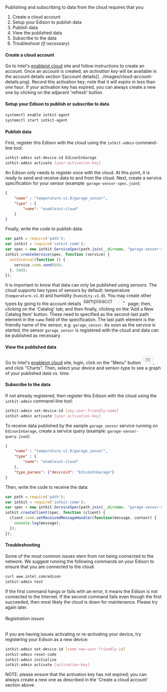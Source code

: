 Publishing and subscribing to data from the cloud requires that you:

1. Create a cloud account
1. Setup your Edison to publish data
1. Publish data
1. View the published data
1. Subscribe to the data
1. Troubleshoot *(if necessary)*

#### Create a cloud account

Go to Intel's [enableiot cloud][1] site and follow instructions to create an account. Once an account is
created, an *activation key* will be available in the account details section ![account details](.
./images/cloud-account-details.png). Record this activation key; note that it will *expire* in less than *one hour*.
If your activation key has expired, you can always create a new one by clicking on the adjacent 'refresh' button.

#### Setup your Edison to publish or subscribe to data

```sh
systemctl enable iotkit-agent
systemctl start iotkit-agent
```

#### Publish data

First, register this Edison with the cloud using the `iotkit-admin` command-line tool:

```sh
iotkit-admin set-device-id EdisonInGarage
iotkit-admin activate [your-activation-key]
```

An Edison only needs to register once with the cloud. At this point, it is ready to send and receive data to and
from the cloud. Next, create a service specification for your sensor (example: `garage-sensor-spec.json`):

```json
{
    "name" : "temperature.v1.0/garage_sensor",
    "type" : {
        "name": "enableiot-cloud"
    }
}
```

Finally, write the code to publish data:

```js
var path = require('path');
var iotkit = require('iotkit-comm');
var spec = new iotkit.ServiceSpec(path.join(__dirname, "garage-sensor-spec.json"));
iotkit.createService(spec, function (service) {
  setInterval(function () {
    service.comm.send(68);
  }, 500);
});
```

It is important to know that data can only be published using sensors. The cloud supports two types of sensors by
default: temperature (`temperature.v1.0`) and humidity (`humidity.v1.0`). You may create other types by going to the
account details ![account details](../images/cloud-account-details.png) page; then, clicking on the 'Catalog' tab;
and then finally, clicking on the 'Add a New Catalog Item' button. These need to specified as the second-last
path element in the `name` field of the specification. The last path element is the friendly name of the sensor, e.g.
 `garage_sensor`. As soon as the service is started, the sensor `garage_sensor` is registered with the cloud and data
  can be published as necessary.

#### View the published data

Go to Intel's [enableiot cloud][1] site, login, click on the "Menu" button ![Menu](../images/menu.png),
and click "Charts". Then, select your device and sensor-type to see a graph of your published data vs.
time.

#### Subscribe to the data

If not already registered, then register this Edison with the cloud using the `iotkit-admin` command-line tool:

```sh
iotkit-admin set-device-id [any-user-friendly-name]
iotkit-admin activate [your-activation-key]
```

To receive data published by the sample `garage_sensor` service running on `EdisonInGarage`, create a
service query (example: `garage-sensor-query.json`):

```json
{
    "name" : "temperature.v1.0/garage_sensor",
    "type" : {
        "name": "enableiot-cloud"
    },
    "type_params": {"deviceid": "EdisonInGarage"}
}
```

Then, write the code to receive the data:

```js
var path = require('path');
var iotkit = require('iotkit-comm');
var spec = new iotkit.ServiceSpec(path.join(__dirname, "garage-sensor-query.json"));
iotkit.createClient(spec, function (client) {
  client.comm.setReceivedMessageHandler(function(message, context) {
    console.log(message);
  });
});
```

#### Troubleshooting

Some of the most common issues stem from not being connected to the network. We suggest running the following
commands on your Edison to ensure that you are connected to the cloud:

```sh
curl www.intel.com/edison
iotkit-admin test
```

If the first command hangs or fails with an error, it means the Edison is not connected to the Internet. If the second
command fails even though the first succeeded, then most likely the cloud is down for maintenance. Please try again
later.

###### Registration issues

If you are having issues activating or re-activating your device, try registering your Edison as a new device:

```sh
iotkit-admin set-device-id [some-new-user-friendly-id]
iotkit-admin reset-code
iotkit-admin initialize
iotkit-admin activate [activation-key]
```

NOTE: please ensure that the activation key has not expired; you can always create a new one as described in the
'Create a cloud account' section above.

[1]: https://dashboard.us.enableiot.com